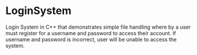 # LoginSystem
Login System in C++ that demonstrates simple file handling where by a user must register for a username and password to access their account. If username and password is incorrect, user will be unable to access the system. 
